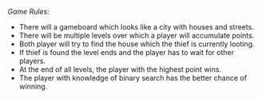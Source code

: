 *Game Rules:*

* There will a gameboard which looks like a city with houses and streets.
* There will be multiple levels over which a player will accumulate points. 
* Both player will try to find the house which the thief is currently looting.
* If thief is found the level ends and the player has to wait for other players.
* At the end of all levels, the player with the highest point wins.
* The player with knowledge of binary search has the better chance of winning.   
